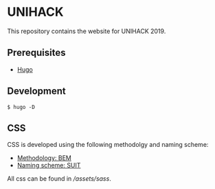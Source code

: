 # UNIHACK

This repository contains the website for UNIHACK 2019.

## Prerequisites

* [Hugo](https://gohugo.io)

## Development

````
$ hugo -D
````

## CSS

CSS is developed using the following methodolgy and naming scheme:

* [Methodology: BEM](http://getbem.com/introduction/)
* [Naming scheme: SUIT](https://github.com/suitcss/suit/blob/master/doc/naming-conventions.md)

All css can be found in */assets/sass*.